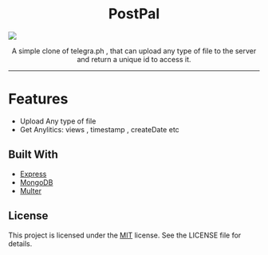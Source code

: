 
<h1 align="center">
  PostPal
</h1/>
<img src = "https://github.com/NotStark/PostPal/assets/142086826/afda4c25-03da-48dd-bbf8-1c1da9feb60a" />
<p align="center">A simple clone of telegra.ph , that can upload any type of file to the server and return a unique id to access it.<p/>
<hr/>


# Features
- Upload Any type of file
- Get Anylitics: views , timestamp , createDate etc

## Built With

- [Express](https://expressjs.com/)
- [MongoDB](https://www.mongodb.com/)
- [Multer](https://www.npmjs.com/package/multer)


## License
This project is licensed under the [MIT](./LICENCE) license. See the LICENSE file for details.

